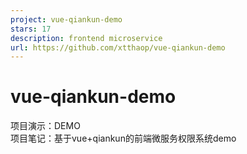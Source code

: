 ```yaml
---
project: vue-qiankun-demo
stars: 17
description: frontend microservice
url: https://github.com/xtthaop/vue-qiankun-demo
---
```


vue-qiankun-demo
================

项目演示：DEMO  
项目笔记：基于vue+qiankun的前端微服务权限系统demo
